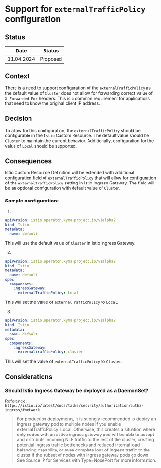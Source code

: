 # Support for `externalTrafficPolicy` configuration

## Status

| Date       | Status   |
|------------|----------|
| 11.04.2024 | Proposed |

## Context
There is a need to support configuration of the `externalTrafficPolicy` as the default value of `Cluster` does not allow for forwarding correct value of `X-Forwarded-For` headers. This is a common requirement for applications that need to know the original client IP address.

## Decision
To allow for this configuration, the `externalTrafficPolicy` should be configurable in the `Istio` Custom Resource. The default value should be `Cluster` to maintain the current behavior. Additionally, configuration for the value of `Local` should be supported.

## Consequences
Istio Custom Resource Definition will be extended with additional configuration field of `externalTrafficPolicy` that will allow for configuration of the `externalTrafficPolicy` setting in Istio Ingress Gateway. The field will be an optional configuration with default value of `Cluster`.

### Sample configuration:

1.
```yaml
apiVersion: istio.operator.kyma-project.io/v1alpha2
kind: Istio
metadata:
  name: default
```
This will use the default value of `Cluster` in Istio Ingress Gateway.

2.
```yaml
apiVersion: istio.operator.kyma-project.io/v1alpha2
kind: Istio
metadata:
  name: default
spec:
  components:
    ingressGateway:
      externalTrafficPolicy: Local
```
This will set the value of `externalTrafficPolicy` to `Local`.

3.
```yaml
apiVersion: istio.operator.kyma-project.io/v1alpha2
kind: Istio
metadata:
  name: default
spec:
  components:
    ingressGateway:
      externalTrafficPolicy: Cluster
```
This will set the value of `externalTrafficPolicy` to `Cluster`.

## Considerations

### Should Istio Ingress Gateway be deployed as a DaemonSet?

Reference: `https://istio.io/latest/docs/tasks/security/authorization/authz-ingress/#network`
> For production deployments, it is strongly recommended to deploy an ingress gateway pod to multiple nodes if you enable externalTrafficPolicy: Local. Otherwise, this creates a situation where only nodes with an active ingress gateway pod will be able to accept and distribute incoming NLB traffic to the rest of the cluster, creating potential ingress traffic bottlenecks and reduced internal load balancing capability, or even complete loss of ingress traffic to the cluster if the subset of nodes with ingress gateway pods go down. See Source IP for Services with Type=NodePort for more information.
